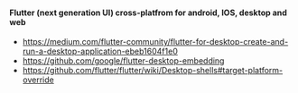 #### Flutter (next generation UI) cross-platfrom for android, IOS, desktop and web

- https://medium.com/flutter-community/flutter-for-desktop-create-and-run-a-desktop-application-ebeb1604f1e0
- https://github.com/google/flutter-desktop-embedding
- https://github.com/flutter/flutter/wiki/Desktop-shells#target-platform-override
